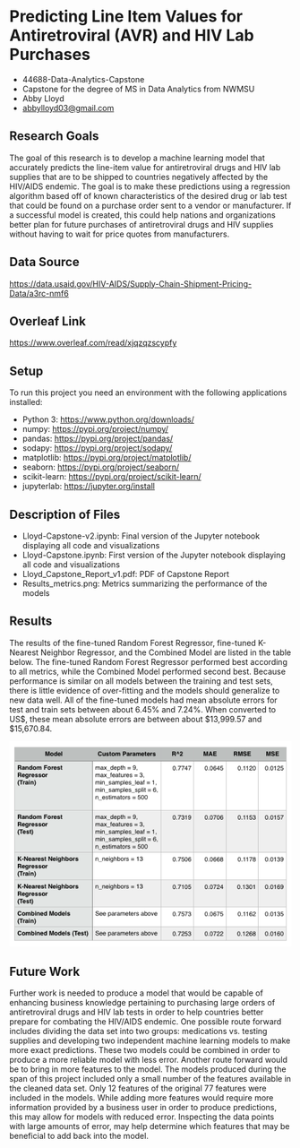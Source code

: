 # Predicting Line Item Values for Antiretroviral (AVR) and HIV Lab Purchases
- 44688-Data-Analytics-Capstone
- Capstone for the degree of MS in Data Analytics from NWMSU
- Abby Lloyd
- abbylloyd03@gmail.com

## Research Goals
The goal of this research is to develop a machine learning model that accurately predicts the line-item value for antiretroviral drugs and HIV lab supplies that are to be shipped to countries negatively affected by the HIV/AIDS endemic. The goal is to make these predictions using a regression algorithm based off of known characteristics of the desired drug or lab test that could be found on a purchase order sent to a vendor or manufacturer. If a successful model is created, this could help nations and organizations better plan for future purchases of antiretroviral drugs and HIV supplies without having to wait for price quotes from manufacturers.

## Data Source
https://data.usaid.gov/HIV-AIDS/Supply-Chain-Shipment-Pricing-Data/a3rc-nmf6

## Overleaf Link
https://www.overleaf.com/read/xjqzqzscypfy

## Setup
To run this project you need an environment with the following applications installed:
- Python 3: https://www.python.org/downloads/
- numpy: https://pypi.org/project/numpy/
- pandas: https://pypi.org/project/pandas/
- sodapy: https://pypi.org/project/sodapy/
- matplotlib: https://pypi.org/project/matplotlib/
- seaborn: https://pypi.org/project/seaborn/
- scikit-learn: https://pypi.org/project/scikit-learn/
- jupyterlab: https://jupyter.org/install

## Description of Files
- Lloyd-Capstone-v2.ipynb: Final version of the Jupyter notebook displaying all code and visualizations
- Lloyd-Capstone.ipynb: First version of the Jupyter notebook displaying all code and visualizations
- Lloyd_Capstone_Report_v1.pdf: PDF of Capstone Report
- Results_metrics.png: Metrics summarizing the performance of the models

## Results

The results of the fine-tuned Random Forest Regressor, fine-tuned K-Nearest Neighbor Regressor, and the Combined Model are listed in the table below. The fine-tuned Random Forest Regressor performed best according to all metrics, while the Combined Model performed second best. Because performance is similar on all models between the training and test sets, there is little evidence of over-fitting and the models should generalize to new data well. All of the fine-tuned models had mean absolute errors for test and train sets between about 6.45% and 7.24%. When converted to US$, these mean absolute errors are between about $13,999.57 and $15,670.84. 

![Results](Results_metrics.png)

## Future Work

Further work is needed to produce a model that would be capable of enhancing business knowledge pertaining to purchasing large orders of antiretroviral drugs and HIV lab tests in order to help countries better prepare for combating the HIV/AIDS endemic. One possible route forward includes dividing the data set into two groups: medications vs. testing supplies and developing two independent machine learning models to make more exact predictions. These two models could be combined in order to produce a more reliable model with less error. Another route forward would be to bring in more features to the model. The models produced during the span of this project included only a small number of the features available in the cleaned data set. Only 12 features of the original 77 features were included in the models. While adding more features would require more information provided by a business user in order to produce predictions, this may allow for models with reduced error. Inspecting the data points with large amounts of error, may help determine which features that may be beneficial to add back into the model.
